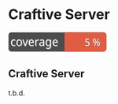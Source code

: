 # Craftive Server
[![Test Coverage](https://raw.githubusercontent.com/hartmann-dev/craftive-server/main/badge-coverage.svg)](https://github.com/hartmann-dev/craftive-server/actions)

## Craftive Server
t.b.d.
